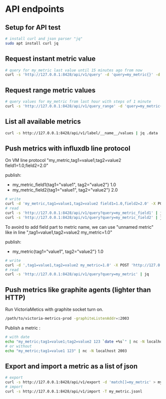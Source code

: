 # API endpoints

## Setup for API test

```bash
# install curl and json parser "jq"
sudo apt install curl jq 
```

## Request instant metric value

```bash
# query for my_metric last value until 15 minutes ago from now
curl -s 'http://127.0.0.1:8428/api/v1/query' -d 'query=my_metric{}' -d 'step=15m' | jq .data.result
```

## Request range metric values

```bash
# query values for my_metric from last hour with steps of 1 minute
curl -s 'http://127.0.0.1:8428/api/v1/query_range' -d 'query=my_metric{}' -d 'start=-1h' -d 'end=now' -d 'step=1m' | jq .data.result
```

## List all available metrics

```bash
curl -s http://127.0.0.1:8428/api/v1/label/__name__/values | jq .data
```

## Push metrics with influxdb line protocol

On VM line protocol "my_metric,tag1=value1,tag2=value2 field1=1.0,field2=2.0"

publish:
- my_metric_field1{tag1="value1", tag2="value2"} 1.0
- my_metric_field2{tag1="value1", tag2="value2"} 2.0

```bash
# write
curl -d 'my_metric,tag1=value1,tag2=value2 field1=1.0,field2=2.0' -X POST 'http://127.0.0.1:8428/write'
# read
curl -s 'http://127.0.0.1:8428/api/v1/query?query=my_metric_field1' | jq
curl -s 'http://127.0.0.1:8428/api/v1/query?query=my_metric_field2' | jq
```

To avoird to add field part to metric name, we can use "unnamed metric" like in line ",tag1=value1,tag2=value2 my_metric=1.0"

publish:
- my_metric{tag1="value1", tag2="value2"} 1.0

```bash
# write
curl -d ',tag1=value1,tag2=value2 my_metric=1.0' -X POST 'http://127.0.0.1:8428/write'
# read
curl -s 'http://127.0.0.1:8428/api/v1/query?query=my_metric' | jq
```

## Push metrics like graphite agents (lighter than HTTP)

Run VictoriaMetics with graphite socket turn on.

```bash
/path/to/victoria-metrics-prod -graphiteListenAddr=:2003
```

Publish a metric :

```bash
# with date
echo "my_metric;tag1=value1;tag2=value2 123 `date +%s`" | nc -N localhost 2003
# or without
echo "my_metric;tag1=value1 123" | nc -N localhost 2003
```

## Export and import a metric as a list of json

```bash
# export
curl -s http://127.0.0.1:8428/api/v1/export -d 'match[]=my_metric' > my_metric.jsonl
# import
curl -s http://127.0.0.1:8428/api/v1/import -T my_metric.jsonl
```
